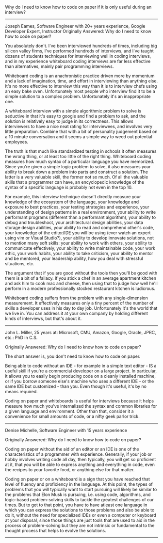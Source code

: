 Why do I need to know how to code on paper if it is only useful during an interview?

-------------------------------------------------------

Joseph Eames, Software Engineer with 20+ years experience, Google Developer Expert, Instructor
Originally Answered: Why do I need to know how to code on paper?

You absolutely don't. I've been interviewed hundreds of times, including big silicon valley firms, I've performed hundreds of interviews, and I've taught dozens of students techniques for interviewing well in coding interviews, and in my experience whiteboard coding interviews are far less effective than alternatives, mainly pair programming interviews.

Whiteboard coding is an anachronistic practice driven more by momentum and a lack of imagination, time, and effort in interviewing than anything else. It's no more effective to interview this way than it is to interview chefs using an easy bake oven. Unfortunately most people who interview find it to be a simple solution to a complex problem. Unfortunately it's an inappropriate one.

A whiteboard interview with a simple algorithmic problem to solve is seductive in that it's easy to google and find a problem to ask, and the solution is relatively easy to judge in its correctness. This allows interviewers to have a nice neat rating for interviewees, and involves very little preparation. Combine that with a bit of personality judgement based on a 10 minute conversation and it seems a simple way to weed out potential employees.

The truth is that much like standardized testing in schools it often measures the wrong thing, or at least too little of the right thing. Whiteboard coding measures how much syntax of a particular language you have memorized. Since you're given a simple logic problem to solve, it also measures your ability to break down a problem into parts and construct a solution. The latter is a very valuable skill, the former not so much. Of all the valuable skills that a programmer can have, an encyclopedic knowledge of the syntax of a specific language is probably not even in the top 10.

For example, this interview technique doesn't directly measure your knowledge of the ecosystem of the language, your knowledge and exposure to best practices, your testing strategies and experience, your understanding of design patterns in a real environment, your ability to write performant programs (different than a performant algorithm), your ability to debug and troubleshoot, your architectural design abilities, your data storage design abilities, your ability to read and comprehend other's code, your knowledge of the editor/IDE you will be using (ever watch an expert using vim or Visual Studio?), your ability to develop innovate solutions, not to mention many soft skills: your ability to work with others, your ability to communicate effectively, your ability to write maintainable code, your work ethic, your work habits, your ability to take criticism, your ability to mentor and be mentored, your leadership ability, how you deal with stressful situations, etc.

The argument that if you are good without the tools then you'll be good with them is a bit of a fallacy. If you stick a chef in an average apartment kitchen and ask him to cook mac and cheese, then using that to judge how well he'll perform in a modern professionally stocked restaurant kitchen is ludicrous.

Whiteboard coding suffers from the problem with any single-dimension measurement. It effectively measures only a tiny percent of the number of skills a developer uses in his day to day job. Unfortunately it's the world that we live in. You can address it at your own company by holding different kinds of interviews, but that's about it.

-------------------------------------------------------

John L. Miller, 25 years at: Microsoft, CMU, Amazon, Google, Oracle, JPRC, etc.: PhD in C.S.

Originally Answered: Why do I need to know how to code on paper?

The short answer is, you don't need to know how to code on paper.

Being able to code without an IDE - for example in a simple text editor - IS a useful skill if you're a commercial developer on a large project. In particular, it allows you to easily begin producing code on a cleanly installed machine, or if you borrow someone else's machine who uses a different IDE - or the same IDE but customized - than you. Even though it's useful, it's by no means required.

Coding on paper and whiteboards is useful for interviews because it helps measure how much you've internalized the syntax and common libraries for a given language and environment. Other than that, consider it a convenience for small amounts of code, or a nifty geek parlor trick.

-------------------------------------------------------

Denise Michelle, Software Engineer with 15 years experience

Originally Answered: Why do I need to know how to code on paper?

Coding on paper without the aid of an editor or an IDE is one of the characteristics of a programmer with experience. Generally, if your job or hobby involves writing code all day, then typically, you will get so proficient at it, that you will be able to express anything and everything in code, even the recipes to your favorite food, or anything else for that matter.

Coding on paper or on a whiteboard is a sign that you have reached that level of fluency and proficiency in the language. At this point, the types of problems that you will typically want to start pursuing will likely be similar to the problems that Elon Musk is pursuing, i.e. using code, algorithms, and logic-based problem-solving skills to tackle the greatest challenges of our times. But to get to that point, you have to have atleast one language in which you can express the solutions to those problems and also be able to do it, without the need for specialized IDEs or even a computer or keyboard at your disposal, since those things are just tools that are used to aid in the process of problem-solving but they are not intrinsic or fundamental to the thought process that helps to evolve the solutions.

-------------------------------------------------------



